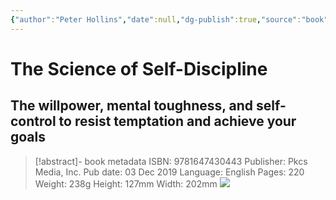 ```yaml
---
{"author":"Peter Hollins","date":null,"dg-publish":true,"source":"book","tags":["discipline","self-help"],"title":"The Science of Self-Discipline","type":"literature_note","URL":"https://www.goodreads.com/book/show/36452903-the-science-of-self-discipline","permalink":"/03-literature-notes/the-science-of-self-discipline/","dgPassFrontmatter":true}
---
```



# The Science of Self-Discipline

## The willpower, mental toughness, and self-control to resist temptation and achieve your goals

>[!abstract]- book metadata
ISBN: 9781647430443
Publisher: Pkcs Media, Inc.
Pub date: 03 Dec 2019
Language: English
Pages: 220
Weight: 238g
Height: 127mm
Width: 202mm
![](https://blackwells.co.uk/jacket/500x500/9781647430443.webp)
